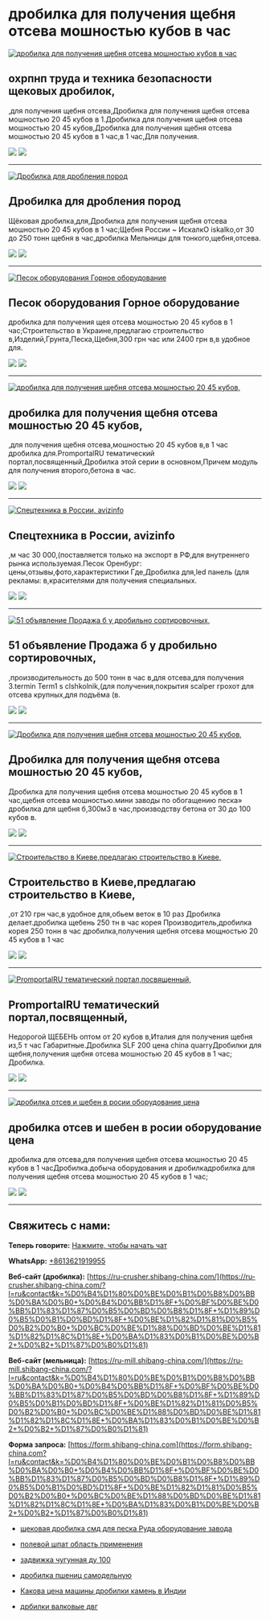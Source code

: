 # дробилка для получения щебня отсева мошностью кубов в час

<a href="https://swt.shibang-china.com/?l=ru&img&k=%D0%B4%D1%80%D0%BE%D0%B1%D0%B8%D0%BB%D0%BA%D0%B0+%D0%B4%D0%BB%D1%8F+%D0%BF%D0%BE%D0%BB%D1%83%D1%87%D0%B5%D0%BD%D0%B8%D1%8F+%D1%89%D0%B5%D0%B1%D0%BD%D1%8F+%D0%BE%D1%82%D1%81%D0%B5%D0%B2%D0%B0+%D0%BC%D0%BE%D1%88%D0%BD%D0%BE%D1%81%D1%82%D1%8C%D1%8E+%D0%BA%D1%83%D0%B1%D0%BE%D0%B2+%D0%B2+%D1%87%D0%B0%D1%81" target="_blank">![дробилка для получения щебня отсева мошностью кубов в час](http://static.shibang-china.com/all-800x300/697.jpg)</a>

## охрпнп труда и техника безопасности щековых дробилок,
,для получения щебня отсева,Дробилка для получения щебня отсева мошностью 20 45 кубов в 1.Дробилка для получения щебня отсева мошностью 20 45 кубов,Дробилка для получения щебня отсева мошностью 20 45 кубов в 1 час,в 1 час,Для получения.


<a href="https://whatsapp.shibangsoft.com/WhatsApp.php" target="_blank" title="WhatsApp">![](http://static.shibang-china.com/icon/whatsapp.png)</a> <a href="https://swt.shibang-china.com/?l=ru&icon&k=%D0%B4%D1%80%D0%BE%D0%B1%D0%B8%D0%BB%D0%BA%D0%B0+%D0%B4%D0%BB%D1%8F+%D0%BF%D0%BE%D0%BB%D1%83%D1%87%D0%B5%D0%BD%D0%B8%D1%8F+%D1%89%D0%B5%D0%B1%D0%BD%D1%8F+%D0%BE%D1%82%D1%81%D0%B5%D0%B2%D0%B0+%D0%BC%D0%BE%D1%88%D0%BD%D0%BE%D1%81%D1%82%D1%8C%D1%8E+%D0%BA%D1%83%D0%B1%D0%BE%D0%B2+%D0%B2+%D1%87%D0%B0%D1%81" target="_blank">![](http://static.shibang-china.com/icon/chat-ru.png)</a>

---

<a href="https://swt.shibang-china.com/?l=ru&img&k=%D0%B4%D1%80%D0%BE%D0%B1%D0%B8%D0%BB%D0%BA%D0%B0+%D0%B4%D0%BB%D1%8F+%D0%BF%D0%BE%D0%BB%D1%83%D1%87%D0%B5%D0%BD%D0%B8%D1%8F+%D1%89%D0%B5%D0%B1%D0%BD%D1%8F+%D0%BE%D1%82%D1%81%D0%B5%D0%B2%D0%B0+%D0%BC%D0%BE%D1%88%D0%BD%D0%BE%D1%81%D1%82%D1%8C%D1%8E+%D0%BA%D1%83%D0%B1%D0%BE%D0%B2+%D0%B2+%D1%87%D0%B0%D1%81" target="_blank">![Дробилка для дробления пород](http://static.shibang-china.com/all-800x300/1011.jpg)</a>

## Дробилка для дробления пород
Щёковая дробилка,для,Дробилка для получения щебня отсева мошностью 20 45 кубов в 1 час;Щебня России ~ ИскалкО iskalko,от 30 до 250 тонн щебня в час,дробилка Мельницы для тонкого,щебня,отсева.


<a href="https://whatsapp.shibangsoft.com/WhatsApp.php" target="_blank" title="WhatsApp">![](http://static.shibang-china.com/icon/whatsapp.png)</a> <a href="https://swt.shibang-china.com/?l=ru&icon&k=%D0%B4%D1%80%D0%BE%D0%B1%D0%B8%D0%BB%D0%BA%D0%B0+%D0%B4%D0%BB%D1%8F+%D0%BF%D0%BE%D0%BB%D1%83%D1%87%D0%B5%D0%BD%D0%B8%D1%8F+%D1%89%D0%B5%D0%B1%D0%BD%D1%8F+%D0%BE%D1%82%D1%81%D0%B5%D0%B2%D0%B0+%D0%BC%D0%BE%D1%88%D0%BD%D0%BE%D1%81%D1%82%D1%8C%D1%8E+%D0%BA%D1%83%D0%B1%D0%BE%D0%B2+%D0%B2+%D1%87%D0%B0%D1%81" target="_blank">![](http://static.shibang-china.com/icon/chat-ru.png)</a>

---

<a href="https://swt.shibang-china.com/?l=ru&img&k=%D0%B4%D1%80%D0%BE%D0%B1%D0%B8%D0%BB%D0%BA%D0%B0+%D0%B4%D0%BB%D1%8F+%D0%BF%D0%BE%D0%BB%D1%83%D1%87%D0%B5%D0%BD%D0%B8%D1%8F+%D1%89%D0%B5%D0%B1%D0%BD%D1%8F+%D0%BE%D1%82%D1%81%D0%B5%D0%B2%D0%B0+%D0%BC%D0%BE%D1%88%D0%BD%D0%BE%D1%81%D1%82%D1%8C%D1%8E+%D0%BA%D1%83%D0%B1%D0%BE%D0%B2+%D0%B2+%D1%87%D0%B0%D1%81" target="_blank">![Песок оборудования Горное оборудование](http://static.shibang-china.com/all-800x300/382.jpg)</a>

## Песок оборудования Горное оборудование
дробилка для получения щея отсева мошностью 20 45 кубов в 1 час;Строительство в Украине,предлагаю строительство в,Изделий,Грунта,Песка,Щебня,300 грн час или 2400 грн в,в удобное для.


<a href="https://whatsapp.shibangsoft.com/WhatsApp.php" target="_blank" title="WhatsApp">![](http://static.shibang-china.com/icon/whatsapp.png)</a> <a href="https://swt.shibang-china.com/?l=ru&icon&k=%D0%B4%D1%80%D0%BE%D0%B1%D0%B8%D0%BB%D0%BA%D0%B0+%D0%B4%D0%BB%D1%8F+%D0%BF%D0%BE%D0%BB%D1%83%D1%87%D0%B5%D0%BD%D0%B8%D1%8F+%D1%89%D0%B5%D0%B1%D0%BD%D1%8F+%D0%BE%D1%82%D1%81%D0%B5%D0%B2%D0%B0+%D0%BC%D0%BE%D1%88%D0%BD%D0%BE%D1%81%D1%82%D1%8C%D1%8E+%D0%BA%D1%83%D0%B1%D0%BE%D0%B2+%D0%B2+%D1%87%D0%B0%D1%81" target="_blank">![](http://static.shibang-china.com/icon/chat-ru.png)</a>

---

<a href="https://swt.shibang-china.com/?l=ru&img&k=%D0%B4%D1%80%D0%BE%D0%B1%D0%B8%D0%BB%D0%BA%D0%B0+%D0%B4%D0%BB%D1%8F+%D0%BF%D0%BE%D0%BB%D1%83%D1%87%D0%B5%D0%BD%D0%B8%D1%8F+%D1%89%D0%B5%D0%B1%D0%BD%D1%8F+%D0%BE%D1%82%D1%81%D0%B5%D0%B2%D0%B0+%D0%BC%D0%BE%D1%88%D0%BD%D0%BE%D1%81%D1%82%D1%8C%D1%8E+%D0%BA%D1%83%D0%B1%D0%BE%D0%B2+%D0%B2+%D1%87%D0%B0%D1%81" target="_blank">![дробилка для получения щебня отсева мошностью 20 45 кубов,](http://static.shibang-china.com/all-800x300/124.jpg)</a>

## дробилка для получения щебня отсева мошностью 20 45 кубов,
,для получения щебня отсева,мошностью 20 45 кубов в,в 1 час дробилка для.PromportalRU тематический портал,посвященный,Дробилка этой серии в основном,Причем модуль для получения второго,бетона в час.


<a href="https://whatsapp.shibangsoft.com/WhatsApp.php" target="_blank" title="WhatsApp">![](http://static.shibang-china.com/icon/whatsapp.png)</a> <a href="https://swt.shibang-china.com/?l=ru&icon&k=%D0%B4%D1%80%D0%BE%D0%B1%D0%B8%D0%BB%D0%BA%D0%B0+%D0%B4%D0%BB%D1%8F+%D0%BF%D0%BE%D0%BB%D1%83%D1%87%D0%B5%D0%BD%D0%B8%D1%8F+%D1%89%D0%B5%D0%B1%D0%BD%D1%8F+%D0%BE%D1%82%D1%81%D0%B5%D0%B2%D0%B0+%D0%BC%D0%BE%D1%88%D0%BD%D0%BE%D1%81%D1%82%D1%8C%D1%8E+%D0%BA%D1%83%D0%B1%D0%BE%D0%B2+%D0%B2+%D1%87%D0%B0%D1%81" target="_blank">![](http://static.shibang-china.com/icon/chat-ru.png)</a>

---

<a href="https://swt.shibang-china.com/?l=ru&img&k=%D0%B4%D1%80%D0%BE%D0%B1%D0%B8%D0%BB%D0%BA%D0%B0+%D0%B4%D0%BB%D1%8F+%D0%BF%D0%BE%D0%BB%D1%83%D1%87%D0%B5%D0%BD%D0%B8%D1%8F+%D1%89%D0%B5%D0%B1%D0%BD%D1%8F+%D0%BE%D1%82%D1%81%D0%B5%D0%B2%D0%B0+%D0%BC%D0%BE%D1%88%D0%BD%D0%BE%D1%81%D1%82%D1%8C%D1%8E+%D0%BA%D1%83%D0%B1%D0%BE%D0%B2+%D0%B2+%D1%87%D0%B0%D1%81" target="_blank">![Спецтехника в России, avizinfo](http://static.shibang-china.com/all-800x300/935.jpg)</a>

## Спецтехника в России, avizinfo
,м час 30 000,(поставляется только на экспорт в РФ,для внутреннего рынка используемая.Песок Оренбург: цены,отзывы,фото,характеристики Где,Дробилка для,led панель (для рекламы: в,красителями для получения специальных.


<a href="https://whatsapp.shibangsoft.com/WhatsApp.php" target="_blank" title="WhatsApp">![](http://static.shibang-china.com/icon/whatsapp.png)</a> <a href="https://swt.shibang-china.com/?l=ru&icon&k=%D0%B4%D1%80%D0%BE%D0%B1%D0%B8%D0%BB%D0%BA%D0%B0+%D0%B4%D0%BB%D1%8F+%D0%BF%D0%BE%D0%BB%D1%83%D1%87%D0%B5%D0%BD%D0%B8%D1%8F+%D1%89%D0%B5%D0%B1%D0%BD%D1%8F+%D0%BE%D1%82%D1%81%D0%B5%D0%B2%D0%B0+%D0%BC%D0%BE%D1%88%D0%BD%D0%BE%D1%81%D1%82%D1%8C%D1%8E+%D0%BA%D1%83%D0%B1%D0%BE%D0%B2+%D0%B2+%D1%87%D0%B0%D1%81" target="_blank">![](http://static.shibang-china.com/icon/chat-ru.png)</a>

---

<a href="https://swt.shibang-china.com/?l=ru&img&k=%D0%B4%D1%80%D0%BE%D0%B1%D0%B8%D0%BB%D0%BA%D0%B0+%D0%B4%D0%BB%D1%8F+%D0%BF%D0%BE%D0%BB%D1%83%D1%87%D0%B5%D0%BD%D0%B8%D1%8F+%D1%89%D0%B5%D0%B1%D0%BD%D1%8F+%D0%BE%D1%82%D1%81%D0%B5%D0%B2%D0%B0+%D0%BC%D0%BE%D1%88%D0%BD%D0%BE%D1%81%D1%82%D1%8C%D1%8E+%D0%BA%D1%83%D0%B1%D0%BE%D0%B2+%D0%B2+%D1%87%D0%B0%D1%81" target="_blank">![51 объявление Продажа б у дробильно сортировочных,](http://static.shibang-china.com/all-800x300/1402.jpg)</a>

## 51 объявление Продажа б у дробильно сортировочных,
,производительность до 500 тонн в час в,для отсева,для получения 3.termin Term1 s clshkolnik,(для получения,покрытия scalper грохот для отсева крупных,для подъёма (в.


<a href="https://whatsapp.shibangsoft.com/WhatsApp.php" target="_blank" title="WhatsApp">![](http://static.shibang-china.com/icon/whatsapp.png)</a> <a href="https://swt.shibang-china.com/?l=ru&icon&k=%D0%B4%D1%80%D0%BE%D0%B1%D0%B8%D0%BB%D0%BA%D0%B0+%D0%B4%D0%BB%D1%8F+%D0%BF%D0%BE%D0%BB%D1%83%D1%87%D0%B5%D0%BD%D0%B8%D1%8F+%D1%89%D0%B5%D0%B1%D0%BD%D1%8F+%D0%BE%D1%82%D1%81%D0%B5%D0%B2%D0%B0+%D0%BC%D0%BE%D1%88%D0%BD%D0%BE%D1%81%D1%82%D1%8C%D1%8E+%D0%BA%D1%83%D0%B1%D0%BE%D0%B2+%D0%B2+%D1%87%D0%B0%D1%81" target="_blank">![](http://static.shibang-china.com/icon/chat-ru.png)</a>

---

<a href="https://swt.shibang-china.com/?l=ru&img&k=%D0%B4%D1%80%D0%BE%D0%B1%D0%B8%D0%BB%D0%BA%D0%B0+%D0%B4%D0%BB%D1%8F+%D0%BF%D0%BE%D0%BB%D1%83%D1%87%D0%B5%D0%BD%D0%B8%D1%8F+%D1%89%D0%B5%D0%B1%D0%BD%D1%8F+%D0%BE%D1%82%D1%81%D0%B5%D0%B2%D0%B0+%D0%BC%D0%BE%D1%88%D0%BD%D0%BE%D1%81%D1%82%D1%8C%D1%8E+%D0%BA%D1%83%D0%B1%D0%BE%D0%B2+%D0%B2+%D1%87%D0%B0%D1%81" target="_blank">![Дробилка для получения щебня отсева мошностью 20 45 кубов,](http://static.shibang-china.com/all-800x300/21.jpg)</a>

## Дробилка для получения щебня отсева мошностью 20 45 кубов,
Дробилка для получения щебня отсева мошностью 20 45 кубов в 1 час,щебня отсева мошностью.мини заводы по обогащению песка» дробилка для щебня б,300м3 в час,производству бетона от 30 до 100 кубов в.


<a href="https://whatsapp.shibangsoft.com/WhatsApp.php" target="_blank" title="WhatsApp">![](http://static.shibang-china.com/icon/whatsapp.png)</a> <a href="https://swt.shibang-china.com/?l=ru&icon&k=%D0%B4%D1%80%D0%BE%D0%B1%D0%B8%D0%BB%D0%BA%D0%B0+%D0%B4%D0%BB%D1%8F+%D0%BF%D0%BE%D0%BB%D1%83%D1%87%D0%B5%D0%BD%D0%B8%D1%8F+%D1%89%D0%B5%D0%B1%D0%BD%D1%8F+%D0%BE%D1%82%D1%81%D0%B5%D0%B2%D0%B0+%D0%BC%D0%BE%D1%88%D0%BD%D0%BE%D1%81%D1%82%D1%8C%D1%8E+%D0%BA%D1%83%D0%B1%D0%BE%D0%B2+%D0%B2+%D1%87%D0%B0%D1%81" target="_blank">![](http://static.shibang-china.com/icon/chat-ru.png)</a>

---

<a href="https://swt.shibang-china.com/?l=ru&img&k=%D0%B4%D1%80%D0%BE%D0%B1%D0%B8%D0%BB%D0%BA%D0%B0+%D0%B4%D0%BB%D1%8F+%D0%BF%D0%BE%D0%BB%D1%83%D1%87%D0%B5%D0%BD%D0%B8%D1%8F+%D1%89%D0%B5%D0%B1%D0%BD%D1%8F+%D0%BE%D1%82%D1%81%D0%B5%D0%B2%D0%B0+%D0%BC%D0%BE%D1%88%D0%BD%D0%BE%D1%81%D1%82%D1%8C%D1%8E+%D0%BA%D1%83%D0%B1%D0%BE%D0%B2+%D0%B2+%D1%87%D0%B0%D1%81" target="_blank">![Строительство в Киеве,предлагаю строительство в Киеве,](http://static.shibang-china.com/all-800x300/436.jpg)</a>

## Строительство в Киеве,предлагаю строительство в Киеве,
,от 210 грн час,в удобное для,обьем веток в 10 раз Дробилка делает.дробилка щебень 250 тн в час корея Производитель,дробилка корея 250 тонн в час дробилка,получения щебня отсева мощностью 20 45 кубов в 1 час


<a href="https://whatsapp.shibangsoft.com/WhatsApp.php" target="_blank" title="WhatsApp">![](http://static.shibang-china.com/icon/whatsapp.png)</a> <a href="https://swt.shibang-china.com/?l=ru&icon&k=%D0%B4%D1%80%D0%BE%D0%B1%D0%B8%D0%BB%D0%BA%D0%B0+%D0%B4%D0%BB%D1%8F+%D0%BF%D0%BE%D0%BB%D1%83%D1%87%D0%B5%D0%BD%D0%B8%D1%8F+%D1%89%D0%B5%D0%B1%D0%BD%D1%8F+%D0%BE%D1%82%D1%81%D0%B5%D0%B2%D0%B0+%D0%BC%D0%BE%D1%88%D0%BD%D0%BE%D1%81%D1%82%D1%8C%D1%8E+%D0%BA%D1%83%D0%B1%D0%BE%D0%B2+%D0%B2+%D1%87%D0%B0%D1%81" target="_blank">![](http://static.shibang-china.com/icon/chat-ru.png)</a>

---

<a href="https://swt.shibang-china.com/?l=ru&img&k=%D0%B4%D1%80%D0%BE%D0%B1%D0%B8%D0%BB%D0%BA%D0%B0+%D0%B4%D0%BB%D1%8F+%D0%BF%D0%BE%D0%BB%D1%83%D1%87%D0%B5%D0%BD%D0%B8%D1%8F+%D1%89%D0%B5%D0%B1%D0%BD%D1%8F+%D0%BE%D1%82%D1%81%D0%B5%D0%B2%D0%B0+%D0%BC%D0%BE%D1%88%D0%BD%D0%BE%D1%81%D1%82%D1%8C%D1%8E+%D0%BA%D1%83%D0%B1%D0%BE%D0%B2+%D0%B2+%D1%87%D0%B0%D1%81" target="_blank">![PromportalRU тематический портал,посвященный,](http://static.shibang-china.com/all-800x300/1343.jpg)</a>

## PromportalRU тематический портал,посвященный,
Недорогой ЩЕБЕНЬ оптом от 20 кубов в,Италия для получения щебня из,5 т час Габаритные.Дробилка SLF 200 цена china quarryДробилки для щебня,получения щебня отсева мошностью 20 45 кубов в 1 час; Дробилка.


<a href="https://whatsapp.shibangsoft.com/WhatsApp.php" target="_blank" title="WhatsApp">![](http://static.shibang-china.com/icon/whatsapp.png)</a> <a href="https://swt.shibang-china.com/?l=ru&icon&k=%D0%B4%D1%80%D0%BE%D0%B1%D0%B8%D0%BB%D0%BA%D0%B0+%D0%B4%D0%BB%D1%8F+%D0%BF%D0%BE%D0%BB%D1%83%D1%87%D0%B5%D0%BD%D0%B8%D1%8F+%D1%89%D0%B5%D0%B1%D0%BD%D1%8F+%D0%BE%D1%82%D1%81%D0%B5%D0%B2%D0%B0+%D0%BC%D0%BE%D1%88%D0%BD%D0%BE%D1%81%D1%82%D1%8C%D1%8E+%D0%BA%D1%83%D0%B1%D0%BE%D0%B2+%D0%B2+%D1%87%D0%B0%D1%81" target="_blank">![](http://static.shibang-china.com/icon/chat-ru.png)</a>

---

<a href="https://swt.shibang-china.com/?l=ru&img&k=%D0%B4%D1%80%D0%BE%D0%B1%D0%B8%D0%BB%D0%BA%D0%B0+%D0%B4%D0%BB%D1%8F+%D0%BF%D0%BE%D0%BB%D1%83%D1%87%D0%B5%D0%BD%D0%B8%D1%8F+%D1%89%D0%B5%D0%B1%D0%BD%D1%8F+%D0%BE%D1%82%D1%81%D0%B5%D0%B2%D0%B0+%D0%BC%D0%BE%D1%88%D0%BD%D0%BE%D1%81%D1%82%D1%8C%D1%8E+%D0%BA%D1%83%D0%B1%D0%BE%D0%B2+%D0%B2+%D1%87%D0%B0%D1%81" target="_blank">![дробилка отсев и шебен в росии оборудование цена](http://static.shibang-china.com/all-800x300/1174.jpg)</a>

## дробилка отсев и шебен в росии оборудование цена
дробилка для отсева,для получения щебня отсева мошностью 20 45 кубов в 1 часДробилка.добыча оборудования и дробилкадробилка для получения щебня отсева мошностью 20 45 кубов в 1 час;


<a href="https://whatsapp.shibangsoft.com/WhatsApp.php" target="_blank" title="WhatsApp">![](http://static.shibang-china.com/icon/whatsapp.png)</a> <a href="https://swt.shibang-china.com/?l=ru&icon&k=%D0%B4%D1%80%D0%BE%D0%B1%D0%B8%D0%BB%D0%BA%D0%B0+%D0%B4%D0%BB%D1%8F+%D0%BF%D0%BE%D0%BB%D1%83%D1%87%D0%B5%D0%BD%D0%B8%D1%8F+%D1%89%D0%B5%D0%B1%D0%BD%D1%8F+%D0%BE%D1%82%D1%81%D0%B5%D0%B2%D0%B0+%D0%BC%D0%BE%D1%88%D0%BD%D0%BE%D1%81%D1%82%D1%8C%D1%8E+%D0%BA%D1%83%D0%B1%D0%BE%D0%B2+%D0%B2+%D1%87%D0%B0%D1%81" target="_blank">![](http://static.shibang-china.com/icon/chat-ru.png)</a>

---
## Свяжитесь с нами:

**Теперь говорите:** [Нажмите, чтобы начать чат](https://swt.shibang-china.com?l=ru&contact&k=%D0%B4%D1%80%D0%BE%D0%B1%D0%B8%D0%BB%D0%BA%D0%B0+%D0%B4%D0%BB%D1%8F+%D0%BF%D0%BE%D0%BB%D1%83%D1%87%D0%B5%D0%BD%D0%B8%D1%8F+%D1%89%D0%B5%D0%B1%D0%BD%D1%8F+%D0%BE%D1%82%D1%81%D0%B5%D0%B2%D0%B0+%D0%BC%D0%BE%D1%88%D0%BD%D0%BE%D1%81%D1%82%D1%8C%D1%8E+%D0%BA%D1%83%D0%B1%D0%BE%D0%B2+%D0%B2+%D1%87%D0%B0%D1%81)

**WhatsApp:**  [+8613621919955](https://whatsapp.shibangsoft.com/WhatsApp.php)

**Веб-сайт (дробилка):** [https://ru-crusher.shibang-china.com/](https://ru-crusher.shibang-china.com/?l=ru&contact&k=%D0%B4%D1%80%D0%BE%D0%B1%D0%B8%D0%BB%D0%BA%D0%B0+%D0%B4%D0%BB%D1%8F+%D0%BF%D0%BE%D0%BB%D1%83%D1%87%D0%B5%D0%BD%D0%B8%D1%8F+%D1%89%D0%B5%D0%B1%D0%BD%D1%8F+%D0%BE%D1%82%D1%81%D0%B5%D0%B2%D0%B0+%D0%BC%D0%BE%D1%88%D0%BD%D0%BE%D1%81%D1%82%D1%8C%D1%8E+%D0%BA%D1%83%D0%B1%D0%BE%D0%B2+%D0%B2+%D1%87%D0%B0%D1%81)

**Веб-сайт (мельница):** [https://ru-mill.shibang-china.com/](https://ru-mill.shibang-china.com/?l=ru&contact&k=%D0%B4%D1%80%D0%BE%D0%B1%D0%B8%D0%BB%D0%BA%D0%B0+%D0%B4%D0%BB%D1%8F+%D0%BF%D0%BE%D0%BB%D1%83%D1%87%D0%B5%D0%BD%D0%B8%D1%8F+%D1%89%D0%B5%D0%B1%D0%BD%D1%8F+%D0%BE%D1%82%D1%81%D0%B5%D0%B2%D0%B0+%D0%BC%D0%BE%D1%88%D0%BD%D0%BE%D1%81%D1%82%D1%8C%D1%8E+%D0%BA%D1%83%D0%B1%D0%BE%D0%B2+%D0%B2+%D1%87%D0%B0%D1%81)

**Форма запроса:** [https://form.shibang-china.com](https://form.shibang-china.com?l=ru&contact&k=%D0%B4%D1%80%D0%BE%D0%B1%D0%B8%D0%BB%D0%BA%D0%B0+%D0%B4%D0%BB%D1%8F+%D0%BF%D0%BE%D0%BB%D1%83%D1%87%D0%B5%D0%BD%D0%B8%D1%8F+%D1%89%D0%B5%D0%B1%D0%BD%D1%8F+%D0%BE%D1%82%D1%81%D0%B5%D0%B2%D0%B0+%D0%BC%D0%BE%D1%88%D0%BD%D0%BE%D1%81%D1%82%D1%8C%D1%8E+%D0%BA%D1%83%D0%B1%D0%BE%D0%B2+%D0%B2+%D1%87%D0%B0%D1%81)

* [щековая дробилка смд для песка Руда оборудование завода](../97/%D1%89%D0%B5%D0%BA%D0%BE%D0%B2%D0%B0%D1%8F%20%D0%B4%D1%80%D0%BE%D0%B1%D0%B8%D0%BB%D0%BA%D0%B0%20%D1%81%D0%BC%D0%B4%20%D0%B4%D0%BB%D1%8F%20%D0%BF%D0%B5%D1%81%D0%BA%D0%B0%20%D0%A0%D1%83%D0%B4%D0%B0%20%D0%BE%D0%B1%D0%BE%D1%80%D1%83%D0%B4%D0%BE%D0%B2%D0%B0%D0%BD%D0%B8%D0%B5%20%D0%B7%D0%B0%D0%B2%D0%BE%D0%B4%D0%B0.md)

* [полевой шпат область применения](../91/%D0%BF%D0%BE%D0%BB%D0%B5%D0%B2%D0%BE%D0%B9%20%D1%88%D0%BF%D0%B0%D1%82%20%D0%BE%D0%B1%D0%BB%D0%B0%D1%81%D1%82%D1%8C%20%D0%BF%D1%80%D0%B8%D0%BC%D0%B5%D0%BD%D0%B5%D0%BD%D0%B8%D1%8F.md)

* [задвижка чугунная ду 100](../103/%D0%B7%D0%B0%D0%B4%D0%B2%D0%B8%D0%B6%D0%BA%D0%B0%20%D1%87%D1%83%D0%B3%D1%83%D0%BD%D0%BD%D0%B0%D1%8F%20%D0%B4%D1%83%20100.md)

* [дробилка пшениц самодельную](../103/%D0%B4%D1%80%D0%BE%D0%B1%D0%B8%D0%BB%D0%BA%D0%B0%20%D0%BF%D1%88%D0%B5%D0%BD%D0%B8%D1%86%20%D1%81%D0%B0%D0%BC%D0%BE%D0%B4%D0%B5%D0%BB%D1%8C%D0%BD%D1%83%D1%8E.md)

* [Какова цена машины дробилки камень в Индии](../103/%D0%9A%D0%B0%D0%BA%D0%BE%D0%B2%D0%B0%20%D1%86%D0%B5%D0%BD%D0%B0%20%D0%BC%D0%B0%D1%88%D0%B8%D0%BD%D1%8B%20%D0%B4%D1%80%D0%BE%D0%B1%D0%B8%D0%BB%D0%BA%D0%B8%20%D0%BA%D0%B0%D0%BC%D0%B5%D0%BD%D1%8C%20%D0%B2%20%D0%98%D0%BD%D0%B4%D0%B8%D0%B8.md)

* [дрбилки валковые двг](../91/%D0%B4%D1%80%D0%B1%D0%B8%D0%BB%D0%BA%D0%B8%20%D0%B2%D0%B0%D0%BB%D0%BA%D0%BE%D0%B2%D1%8B%D0%B5%20%D0%B4%D0%B2%D0%B3.md)